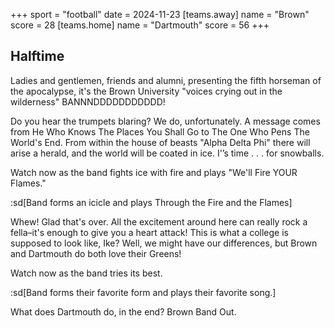 +++
sport = "football"
date = 2024-11-23
[teams.away]
name = "Brown"
score = 28
[teams.home]
name = "Dartmouth"
score = 56
+++

## Halftime

Ladies and gentlemen, friends and alumni, presenting the fifth horseman of the apocalypse, it's the Brown University "voices crying out in the wilderness" BANNNDDDDDDDDDDD!

Do you hear the trumpets blaring? We do, unfortunately. A message comes from He Who Knows The Places You Shall Go to The One Who Pens The World's End. From within the house of beasts "Alpha Delta Phi" there will arise a herald, and the world will be coated in ice. I'’s time . . . for snowballs.

Watch now as the band fights ice with fire and plays "We'll Fire YOUR Flames."

:sd[Band forms an icicle and plays Through the Fire and the Flames]

Whew! Glad that's over. All the excitement around here can really rock a fella–it's enough to give you a heart attack! This is what a college is supposed to look like, Ike? Well, we might have our differences, but Brown and Dartmouth do both love their Greens!

Watch now as the band tries its best.

:sd[Band forms their favorite form and plays their favorite song.]

What does Dartmouth do, in the end? Brown Band Out.
